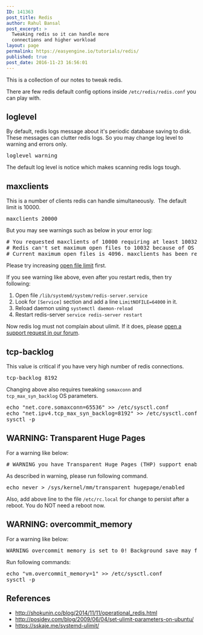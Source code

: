 ```yaml
---
ID: 141363
post_title: Redis
author: Rahul Bansal
post_excerpt: >
  Tweaking redis so it can handle more
  connections and higher workload
layout: page
permalink: https://easyengine.io/tutorials/redis/
published: true
post_date: 2016-11-23 16:56:01
---
```

This is a collection of our notes to tweak redis.

There are few redis default config options inside <code>/etc/redis/redis.conf</code> you can play with.
<h2>loglevel</h2>
By default, redis logs message about it's periodic database saving to disk. These messages can clutter redis logs. So you may change log level to warning and errors only.
<pre class="p1"><span class="s1">loglevel warning</span></pre>
The default log level is notice which makes scanning redis logs tough.
<h2>maxclients</h2>
This is a number of clients redis can handle simultaneously.  The default limit is 10000.
<pre>maxclients 20000</pre>
But you may see warnings such as below in your error log:
<pre># You requested maxclients of 10000 requiring at least 10032 max file descriptors.
# Redis can't set maximum open files to 10032 because of OS error: Operation not permitted.
# Current maximum open files is 4096. maxclients has been reduced to 4064 to compensate for low ulimit. If you need higher maxclients increase 'ulimit -n'.</pre>
Please try increasing <a href="https://easyengine.io/tutorials/linux/increase-open-files-limit/">open file limit</a> first.

If you see warning like above, even after you restart redis, then try following:
<ol>
 	<li>Open file <code>/lib/systemd/system/redis-server.service</code></li>
 	<li>Look for <code>[Service]</code> section and add a line <code>LimitNOFILE=64000</code> in it.</li>
 	<li>Reload daemon using <code>systemctl daemon-reload</code></li>
 	<li>Restart redis-server <code>service redis-server restart</code></li>
</ol>
Now redis log must not complain about ulimit. If it does, please <a href="http://community.rtcamp.com/c/easyengine">open a support request in our forum</a>.
<h2>tcp-backlog</h2>
This value is critical if you have very high number of redis connections.
<pre>tcp-backlog 8192</pre>
Changing above also requires tweaking <code>somaxconn</code> and <code>tcp_max_syn_backlog</code> OS parameters.
<pre>echo "net.core.somaxconn=65536" &gt;&gt; /etc/sysctl.conf
echo "net.ipv4.tcp_max_syn_backlog=8192" &gt;&gt; /etc/sysctl.conf
sysctl -p</pre>
<h2>WARNING: Transparent Huge Pages</h2>
For a warning like below:
<pre># WARNING you have Transparent Huge Pages (THP) support enabled in your kernel. This will create latency and memory usage issues with Redis. To fix this issue run the command 'echo never &gt; /sys/kernel/mm/transparent_hugepage/enabled' as root, and add it to your /etc/rc.local in order to retain the setting after a reboot. Redis must be restarted after THP is disabled.</pre>
As described in warning, please run following command.
<pre>echo never &gt; /sys/kernel/mm/transparent_hugepage/enabled</pre>
Also, add above line to the file <code>/etc/rc.local</code> for change to persist after a reboot. You do NOT need a reboot now.
<h2>WARNING: overcommit_memory</h2>
For a warning like below:
<pre>WARNING overcommit_memory is set to 0! Background save may fail under low memory condition. To fix this issue add 'vm.overcommit_memory = 1' to /etc/sysctl.conf and then reboot or run the command 'sysctl vm.overcommit_memory=1' for this to take effect.</pre>
Run following commands:
<pre>echo "vm.overcommit_memory=1" &gt;&gt; /etc/sysctl.conf
sysctl -p</pre>
<h2>References</h2>
<ul>
 	<li><a href="http://shokunin.co/blog/2014/11/11/operational_redis.html">http://shokunin.co/blog/2014/11/11/operational_redis.html</a></li>
 	<li><a href="http://posidev.com/blog/2009/06/04/set-ulimit-parameters-on-ubuntu/">http://posidev.com/blog/2009/06/04/set-ulimit-parameters-on-ubuntu/</a></li>
 	<li><a href="https://sskaje.me/systemd-ulimit/">https://sskaje.me/systemd-ulimit/</a></li>
</ul>